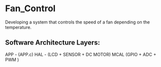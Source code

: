 # Fan_Control
Developing a system that controls the speed of a fan depending on the temperature.

## Software Architecture Layers:
APP - (APP.c)
HAL - (LCD + SENSOR + DC MOTOR)
MCAL (GPIO + ADC + PWM )

